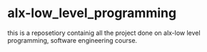 # alx-low_level_programming
this is a reposetiory containig all the project done on alx-low level programming, software engineering course. 
